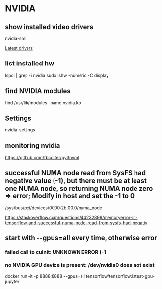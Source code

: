 # NVIDIA

## show installed video drivers

nvidia-smi

[Latest drivers](https://www.nvidia.com/Download/index.aspx?lang=en-us)

## list installed hw

lspci | grep -i nvidia
sudo lshw -numeric -C display

## find NVIDIA modules

find /usr/lib/modules -name nvidia.ko

## Settings

nvidia-settings

## monitoring nvidia

https://github.com/fbcotter/py3nvml


## successful NUMA node read from SysFS had negative value (-1), but there must be at least one NUMA node, so returning NUMA node zero  => error; Modify in host and set the -1 to 0
/sys/bus/pci/devices/0000:2b:00.0/numa_node

https://stackoverflow.com/questions/44232898/memoryerror-in-tensorflow-and-successful-numa-node-read-from-sysfs-had-negativ

## start with --gpus=all every time, otherwise error
### failed call to cuInit: UNKNOWN ERROR (-1
### no NVIDIA GPU device is present: /dev/nvidia0 does not exist
docker run -it -p 8888:8888 --gpus=all tensorflow/tensorflow:latest-gpu-jupyter
